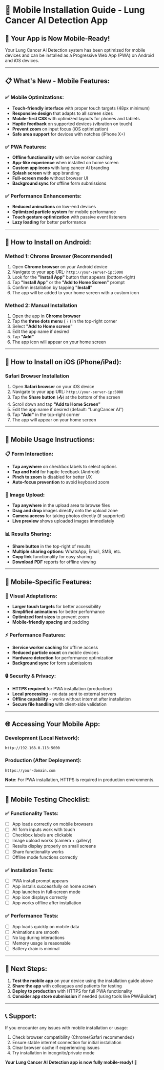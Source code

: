 # 📱 Mobile Installation Guide - Lung Cancer AI Detection App

## 🚀 **Your App is Now Mobile-Ready!**

Your Lung Cancer AI Detection system has been optimized for mobile devices and can be installed as a Progressive Web App (PWA) on Android and iOS devices.

---

## 📋 **What's New - Mobile Features:**

### ✅ **Mobile Optimizations:**
- **Touch-friendly interface** with proper touch targets (48px minimum)
- **Responsive design** that adapts to all screen sizes
- **Mobile-first CSS** with optimized layouts for phones and tablets
- **Haptic feedback** on supported devices (vibration on touch)
- **Prevent zoom** on input focus (iOS optimization)
- **Safe area support** for devices with notches (iPhone X+)

### ✅ **PWA Features:**
- **Offline functionality** with service worker caching
- **App-like experience** when installed on home screen
- **Custom app icons** with lung cancer AI branding
- **Splash screen** with app branding
- **Full-screen mode** without browser UI
- **Background sync** for offline form submissions

### ✅ **Performance Enhancements:**
- **Reduced animations** on low-end devices
- **Optimized particle system** for mobile performance
- **Touch gesture optimization** with passive event listeners
- **Lazy loading** for better performance

---

## 📱 **How to Install on Android:**

### **Method 1: Chrome Browser (Recommended)**
1. Open **Chrome browser** on your Android device
2. Navigate to your app URL: `http://your-server-ip:5000`
3. Look for the **"Install App"** button that appears (bottom-right)
4. Tap **"Install App"** or the **"Add to Home Screen"** prompt
5. Confirm installation by tapping **"Install"**
6. The app will be added to your home screen with a custom icon

### **Method 2: Manual Installation**
1. Open the app in **Chrome browser**
2. Tap the **three dots menu** (⋮) in the top-right corner
3. Select **"Add to Home screen"**
4. Edit the app name if desired
5. Tap **"Add"**
6. The app icon will appear on your home screen

---

## 🍎 **How to Install on iOS (iPhone/iPad):**

### **Safari Browser Installation**
1. Open **Safari browser** on your iOS device
2. Navigate to your app URL: `http://your-server-ip:5000`
3. Tap the **Share button** (📤) at the bottom of the screen
4. Scroll down and tap **"Add to Home Screen"**
5. Edit the app name if desired (default: "LungCancer AI")
6. Tap **"Add"** in the top-right corner
7. The app will appear on your home screen

---

## 🎯 **Mobile Usage Instructions:**

### **📋 Form Interaction:**
- **Tap anywhere** on checkbox labels to select options
- **Tap and hold** for haptic feedback (Android)
- **Pinch to zoom** is disabled for better UX
- **Auto-focus prevention** to avoid keyboard zoom

### **📸 Image Upload:**
- **Tap anywhere** in the upload area to browse files
- **Drag and drop** images directly onto the upload zone
- **Camera access** for taking photos directly (if supported)
- **Live preview** shows uploaded images immediately

### **📊 Results Sharing:**
- **Share button** in the top-right of results
- **Multiple sharing options**: WhatsApp, Email, SMS, etc.
- **Copy link** functionality for easy sharing
- **Download PDF** reports for offline viewing

---

## 🔧 **Mobile-Specific Features:**

### **🎨 Visual Adaptations:**
- **Larger touch targets** for better accessibility
- **Simplified animations** for better performance
- **Optimized font sizes** to prevent zoom
- **Mobile-friendly spacing** and padding

### **⚡ Performance Features:**
- **Service worker caching** for offline access
- **Reduced particle count** on mobile devices
- **Hardware detection** for performance optimization
- **Background sync** for form submissions

### **🔒 Security & Privacy:**
- **HTTPS required** for PWA installation (production)
- **Local processing** - no data sent to external servers
- **Offline capability** - works without internet after installation
- **Secure file handling** with client-side validation

---

## 🌐 **Accessing Your Mobile App:**

### **Development (Local Network):**
```
http://192.168.0.113:5000
```

### **Production (After Deployment):**
```
https://your-domain.com
```

**Note:** For PWA installation, HTTPS is required in production environments.

---

## 🎯 **Mobile Testing Checklist:**

### ✅ **Functionality Tests:**
- [ ] App loads correctly on mobile browsers
- [ ] All form inputs work with touch
- [ ] Checkbox labels are clickable
- [ ] Image upload works (camera + gallery)
- [ ] Results display properly on small screens
- [ ] Share functionality works
- [ ] Offline mode functions correctly

### ✅ **Installation Tests:**
- [ ] PWA install prompt appears
- [ ] App installs successfully on home screen
- [ ] App launches in full-screen mode
- [ ] App icon displays correctly
- [ ] App works offline after installation

### ✅ **Performance Tests:**
- [ ] App loads quickly on mobile data
- [ ] Animations are smooth
- [ ] No lag during interactions
- [ ] Memory usage is reasonable
- [ ] Battery drain is minimal

---

## 🚀 **Next Steps:**

1. **Test the mobile app** on your device using the installation guide above
2. **Share the app** with colleagues and patients for testing
3. **Deploy to production** with HTTPS for full PWA functionality
4. **Consider app store submission** if needed (using tools like PWABuilder)

---

## 📞 **Support:**

If you encounter any issues with mobile installation or usage:
1. Check browser compatibility (Chrome/Safari recommended)
2. Ensure stable internet connection for initial installation
3. Clear browser cache if experiencing issues
4. Try installation in incognito/private mode

**Your Lung Cancer AI Detection app is now fully mobile-ready! 🎉**